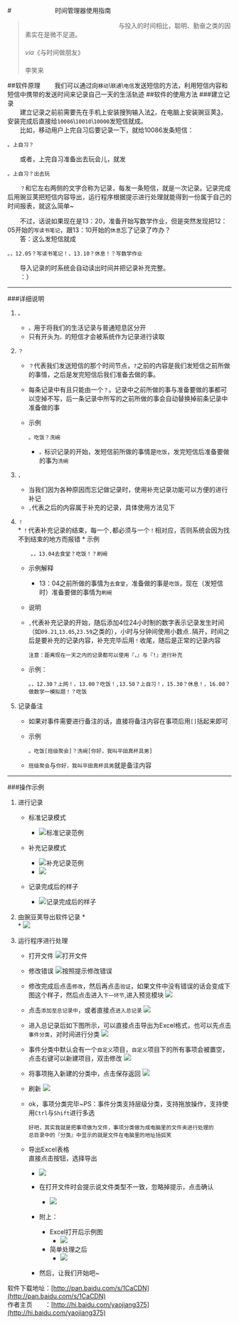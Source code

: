 #　　　　　　　时间管理器使用指南

>    　　　　　　　　　　　　　　　与投入的时间相比，聪明、勤奋之类的因素实在是微不足道。  
>　　　
>   　　　　　　　　　　　　　　　　　　　　　　　　　　　　　　　　　　　　　　　　　　*via*《与时间做朋友》  
  　　　　　　　　　　　　　　　　　　　　　　　　　　　　　　　　　　　　　　　　　　　　　　　　　李笑来

##软件原理
　　我们可以通过向<code>移动</code>\\<code>联通</code>\\<code>电信</code>发送短信的方法，利用短信内容和短信中携带的发送时间来记录自己一天的生活轨迹
##软件的使用方法
###建立记录  
　　建立记录之前前需要先在手机上安装搜狗输入法[2]，在电脑上安装豌豆荚[3]，安装完成后直接给`10086`\\<code>10010</code>\\<code>10000</code>发短信就成。	 
　　比如，移动用户上完自习后要记录一下，就给10086发条短信：
	
	。上自习？
	
　　或者，上完自习准备出去玩会儿，就发
	
	。上自习？出去玩
	
　　`？`和它左右两侧的文字合称为记录，每发一条短信，就是一次记录。记录完成后用豌豆荚把短信内容导出，运行程序根据提示进行处理就能得到一份属于自己的时间报表，就这么简单~  
  
　　不过，话说如果现在是13：20，准备开始写数学作业，但是突然发现把12：05开始的`写读书笔记`，跟13：10开始的`休息`忘了记录了咋办？  
 　　答：这么发短信就成
	
	。，12.05？写读书笔记！，13.10？休息！？写数学作业
	  
　　导入记录的时系统会自动读出时间并把记录补充完整。  
　　：）  

---
###详细说明
1.	`。`
	*	`。`用于将我们的生活记录与普通短息区分开
	*	只有开头为`。`的短信才会被系统作为记录进行读取
2.	`？`
	*	`？`代表我们发送短信的那个时间节点，`?`之前的内容是我们发短信之前所做的事情，之后是发完短信后我们准备去做的事。
	*	每条记录中有且只能由一个`？`。记录中之前所做的事与准备要做的事都可以空掉不写，后一条记录中所写的之前所做的事会自动替换掉前条记录中准备做的事
	*	示例	
	
			。吃饭？洗碗
	
	    *	`。`标识记录的开始，发短信前所做的事情是`吃饭`，发完短信后准备要做的事为`洗碗`	
3.	`，`
	*	当我们因为各种原因而忘记做记录时，使用补充记录功能可以方便的进行补记
	*	`,`代表之后的内容属于补充的记录，具体使用方法见下  
4.	`！`  
        *   `！`代表补充记录的结束，每一个`,`都必须与一个`！`相对应，否则系统会因为找不到结束的地方而报错
		*	示例
		
			。，13.04去食堂？吃饭！？刷碗	
	*   示例解释
    	*   13：04之前所做的事情为`去食堂`，准备做的事是`吃饭`，现在（发短信时）准备要做的事情为`刷碗`
    *	说明
	*	`,`代表补充记录的开始，随后添加4位24小时制的数字表示记录发生时间（如`09.21`,`13.05`,`23.59`之类的），小时与分钟间使用小数点`.`隔开，时间之后是要补充的记录内容，补充完毕后用`！`收尾，随后是正常的记录内容  
				
	       	注意：距离现在一天之内的记录都可以使用『，』与『!』进行补充
	*	示例：  
				
	        。，12.30？上网！，13.00？吃饭！,13.50？上自习！，15.30？休息！，16.00？做数学一模拟题！？吃饭
		
	
		
5.	记录备注
	*	如果对事件需要进行备注的话，直接将备注内容在事项后用`[]`括起来即可
	*	示例  
				
	        。吃饭[班级聚会]？洗碗[你好，我叫平田真杯具男]
		
	*	`班级聚会`与`你好，我叫平田真杯具男`就是备注内容  

---
###操作示例  
 1. 进行记录  
	*	标准记录模式
		*	![标准记录范例](http://timerecord-timerecord.stor.sinaapp.com/%E7%A4%BA%E4%BE%8B%E5%9B%BE%E7%89%87/%E6%A0%87%E5%87%86%E8%AE%B0%E5%BD%95%E8%8C%83%E4%BE%8B.png)

	*	补充记录模式
		*	![补充记录范例](http://timerecord-timerecord.stor.sinaapp.com/%E7%A4%BA%E4%BE%8B%E5%9B%BE%E7%89%87/%E8%A1%A5%E5%85%85%E8%AE%B0%E5%BD%95%E8%8C%83%E4%BE%8B.png)
		*	![](http://timerecord-timerecord.stor.sinaapp.com/%E7%A4%BA%E4%BE%8B%E5%9B%BE%E7%89%87/%E8%A1%A5%E5%85%85%E8%AE%B0%E5%BD%95%E8%8C%83%E4%BE%8B2.png)

	*	记录完成后的样子
		*	![记录完成后的样子](http://timerecord-timerecord.stor.sinaapp.com/%E7%A4%BA%E4%BE%8B%E5%9B%BE%E7%89%87/%E8%AE%B0%E5%BD%95%E8%8C%83%E4%BE%8B.png)

 2. 由豌豆荚导出软件记录
 	*	
 		*	![](http://timerecord-timerecord.stor.sinaapp.com/%E7%A4%BA%E4%BE%8B%E5%9B%BE%E7%89%87/%E5%AF%BC%E5%87%BA.JPG)
 3. 运行程序进行处理
 	*	打开文件
 			![打开文件](http://timerecord-timerecord.stor.sinaapp.com/%E7%A4%BA%E4%BE%8B%E5%9B%BE%E7%89%87/%E6%89%93%E5%BC%80%E6%96%87%E4%BB%B6.JPG)
 	*	修改错误
 			![按照提示修改错误](http://timerecord-timerecord.stor.sinaapp.com/%E7%A4%BA%E4%BE%8B%E5%9B%BE%E7%89%87/%E6%8C%89%E6%8F%90%E7%A4%BA%E4%BF%AE%E6%94%B9%E8%AE%B0%E5%BD%95%E4%B8%AD%E5%AD%98%E5%9C%A8%E7%9A%84%E9%94%99%E8%AF%AF.JPG)	
 	*	修改完成后点击`修改`，然后再点击`验证`，如果文件中没有错误的话会变成下图这个样子，然后点击进入`下一环节`,进入预览模块
 		![](http://timerecord-timerecord.stor.sinaapp.com/%E7%A4%BA%E4%BE%8B%E5%9B%BE%E7%89%87/%E9%AA%8C%E8%AF%81%E5%AE%8C%E6%AF%95%EF%BC%8C%E7%82%B9%E5%87%BB%E8%BF%9B%E5%85%A5%E4%B8%8B%E4%B8%80%E7%8E%AF%E8%8A%82.JPG)	
	*	点击`添加至总记录中`，或者直接点`进入总记录`
		![](http://timerecord-timerecord.stor.sinaapp.com/%E7%A4%BA%E4%BE%8B%E5%9B%BE%E7%89%87/%E6%B7%BB%E5%8A%A0%E8%87%B3%E6%80%BB%E8%AE%B0%E5%BD%95.JPG)
	*	进入总记录后如下图所示，可以直接点击导出为Excel格式，也可以先点击`事件分类`，对时间进行分类
		![](http://timerecord-timerecord.stor.sinaapp.com/%E7%A4%BA%E4%BE%8B%E5%9B%BE%E7%89%87/%E8%BF%9B%E5%85%A5%E6%80%BB%E8%AE%B0%E5%BD%95.JPG)	
	*	事件分类中默认会有一个`自定义`项目，`自定义`项目下的所有事项会被置空，点击右键可以新建项目，双击修改
		![](http://timerecord-timerecord.stor.sinaapp.com/%E7%A4%BA%E4%BE%8B%E5%9B%BE%E7%89%87/%E4%BA%8B%E4%BB%B6%E5%88%86%E7%B1%BB.JPG)
	*	将事项拖入新建的分类中，点击保存返回
		![](http://timerecord-timerecord.stor.sinaapp.com/%E7%A4%BA%E4%BE%8B%E5%9B%BE%E7%89%87/%E4%BF%9D%E5%AD%98.JPG)
	*	刷新
		![](http://timerecord-timerecord.stor.sinaapp.com/%E7%A4%BA%E4%BE%8B%E5%9B%BE%E7%89%87/%E4%BF%9D%E5%AD%98%E5%90%8E%E5%88%B7%E6%96%B0.JPG)
	*	ok，事项分类完毕~PS：事件分类支持层级分类，支持拖放操作，支持使用`Ctrl`与`Shift`进行多选
				
	        好吧，其实我就是把事项做为文件，事项分类做为成电脑里的文件夹进行处理的
			总目录中的『分类』中显示的就是文件在电脑里的地址括弧笑   
		
 	*	导出Excel表格	
 		直接点击按钮，选择导出
		*	![](http://timerecord-timerecord.stor.sinaapp.com/%E7%A4%BA%E4%BE%8B%E5%9B%BE%E7%89%87/%E5%AF%BC%E5%87%BA%E4%B8%BAexcel.JPG)
		*	在打开文件时会提示说文件类型不一致，忽略掉提示，点击确认
			*	![](http://timerecord-timerecord.stor.sinaapp.com/%E7%A4%BA%E4%BE%8B%E5%9B%BE%E7%89%87/%E7%9B%B4%E6%8E%A5%E7%82%B9%E7%A1%AE%E5%AE%9A.JPG)
		
		*	附上：
			*	Excel打开后示例图
        		*	![](http://timerecord-timerecord.stor.sinaapp.com/%E7%A4%BA%E4%BE%8B%E5%9B%BE%E7%89%87/%E7%A4%BA%E4%BE%8B.JPG)
        	*   简单处理之后
            	*  ![](http://timerecord-timerecord.stor.sinaapp.com/%E7%A4%BA%E4%BE%8B%E5%9B%BE%E7%89%87/Excel%E7%AE%80%E5%8D%95%E5%A4%84%E7%90%86%E4%B9%8B%E5%90%8E.JPG)
		*	然后，让我们开始吧~	

	
软件下载地址：[http://pan.baidu.com/s/1CaCDN](http://pan.baidu.com/s/1CaCDN)  
作者主页　　：[http://hi.baidu.com/yaojiang375](http://hi.baidu.com/yaojiang375)


[1]:  http://book.douban.com/subject/3609132/
[2]: http://shouji.sogou.com/?r=pinyin
[3]: http://www.wandoujia.com/
